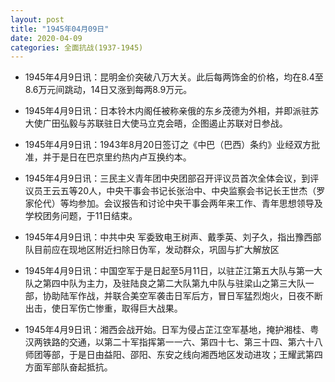 ```yaml
---
layout: post
title: "1945年04月09日"
date: 2020-04-09
categories: 全面抗战(1937-1945)
---
```


<meta name="referrer" content="no-referrer" />

- 1945年4月9日讯：昆明金价突破八万大关。此后每两饰金的价格，均在8.4至8.6万元间跳动，14日又涨到每两8.9万元。 

- 1945年4月9日讯：日本铃木内阁任被称亲俄的东乡茂德为外相，并即派驻苏大使广田弘毅与苏联驻日大使马立克会晤，企图遏止苏联对日参战。 

- 1945年4月9日讯：1943年8月20日签订之《中巴（巴西）条约》业经双方批准，并于是日在巴京里约热内卢互换约本。 

- 1945年4月9日讯：三民主义青年团中央团部召开评议员首次全体会议，到评议员王云五等20人，中央干事会书记长张治中、中央监察会书记长王世杰（罗家伦代）等均参加。会议报告和讨论中央干事会两年来工作、青年思想领导及学校团务问题，于11日结束。 

- 1945年4月9日讯：中共中央 军委致电王树声、戴季英、刘子久，指出豫西部队目前应在现地区附近扫除日伪军，发动群众，巩固与扩大解放区 

- 1945年4月9日讯：中国空军于是日起至5月11日，以驻芷江第五大队与第一大队之第四中队为主力，及驻陆良之第二大队第九中队与驻梁山之第三大队一部，协助陆军作战，并联合美空军袭击日军后方，冒日军猛烈炮火，日夜不断出击，使日军伤亡惨重，取得巨大战果。 

- 1945年4月9日讯：湘西会战开始。日军为侵占芷江空军基地，掩护湘桂、粤汉两铁路的交通，以第二十军指挥第一一六、第四十七、第三十四、第六十八师团等部，于是日由益阳、邵阳、东安之线向湘西地区发动进攻；王耀武第四方面军部队奋起抵抗。 

